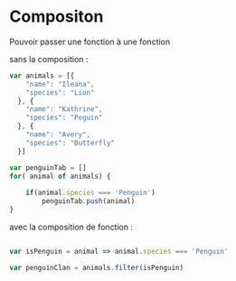 # Compositon

Pouvoir passer une fonction à une fonction

sans la composition :

```js
var animals = [{
    "name": "Ileana",
    "species": "Lion"
  }, {
    "name": "Kathrine",
    "species": "Peguin"
  }, {
    "name": "Avery",
    "species": "Butterfly"
  }]

var penguinTab = []
for( animal of animals) {
    
    if(animal.species === 'Penguin')
        penguinTab.push(animal)
}
```

avec la composition de fonction :

```js

var isPenguin = animal => animal.species === 'Penguin'

var penguinClan = animals.filter(isPenguin)
```

